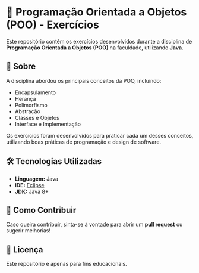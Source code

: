 # 📌 Programação Orientada a Objetos (POO) - Exercícios  

Este repositório contém os exercícios desenvolvidos durante a disciplina de **Programação Orientada a Objetos (POO)** na faculdade, utilizando **Java**.  

## 📜 Sobre  

A disciplina abordou os principais conceitos da POO, incluindo:  

- Encapsulamento  
- Herança  
- Polimorfismo  
- Abstração  
- Classes e Objetos  
- Interface e Implementação  

Os exercícios foram desenvolvidos para praticar cada um desses conceitos, utilizando boas práticas de programação e design de software.  

## 🛠 Tecnologias Utilizadas  

- **Linguagem:** Java  
- **IDE:** [Eclipse](https://www.eclipse.org/)
- **JDK:** Java 8+  

## 📌 Como Contribuir  

Caso queira contribuir, sinta-se à vontade para abrir um **pull request** ou sugerir melhorias!  

## 📄 Licença  

Este repositório é apenas para fins educacionais.  
